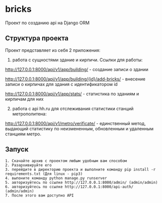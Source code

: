 # bricks
Проект по созданию api на Django ORM

## Структура проекта
Проект представляет из себя 2 приложения:

1. работа с сущностями здание и кирпичи. Ссылки для работы:

http://127.0.0.1:8000/api/v1/app/building/ - создание записи о здании

http://127.0.0.1:8000/api/v1/app/building/{id}/add-bricks/ - внесение записи о кирпичах для здания с идентификатором id

http://127.0.0.1:8000/api/v1/app/stats/ - статистика по зданиям и кирпичам для них

2. работа с api hh.ru для отслеживания статистики станций метрополитена:

http://127.0.0.1:8000/api/v1/metro/verificate/ - единственный метод, выдающий статистику по неизмененным, обновленным и удаленным станциям метро.

## Запуск
    1. Скачайте архив с проектом любым удобным вам способом
    2. Разархивируйте его
    3. перейдите в директорию проекта и выполните команду pip install -r requirements.txt (Для linux - pip3)
    4. выпоните команду python manage.py runserver
    5. авторизуйтесь по ссылке http://127.0.0.1:8000/admin/ (admin/admin)
    6. авторизуйтесь по ссылке http://127.0.0.1:8000/api-auth/ (admin/admin)
    7. После этого вам доступно API

